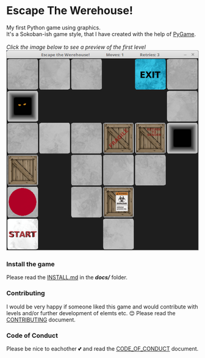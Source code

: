 # Escape The Werehouse!
My first Python game using graphics.<br>
It's a Sokoban-ish game style, that I have created with the help of [PyGame](https://www.pygame.org).<br>
<br>
_Click the image below to see a preview of the first level_
[![](https://github.com/CrowStudio/Escape-The-Werehouse-/blob/master/docs/Escape_the_Werehouse!.png)](https://youtu.be/5SxIALomPpc)<br>

### Install the game
Please read the [INSTALL.md](https://github.com/CrowStudio/Escape-The-Werehouse-/blob/master/docs/INSTALL.md) in the **_docs/_** folder.

### Contributing
I would be very happy if someone liked this game and would contribute with levels and/or further development of elemts etc. :blush:
Please read the [CONTRIBUTING](https://github.com/CrowStudio/Escape-The-Werehouse-/blob/master/docs/CONTRIBUTING.md) document.

### Code of Conduct
Please be nice to eachother :two_hearts: and read the [CODE_OF_CONDUCT](https://github.com/CrowStudio/Escape-The-Werehouse-/blob/master/docs/CODE_OF_CONDUCT.md) document.
